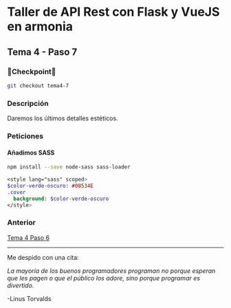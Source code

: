 # Taller de API Rest con Flask y VueJS en armonia

## Tema 4 - Paso 7

### 🎈Checkpoint🎈

```bash
git checkout tema4-7
```

### Descripción

Daremos los últimos detalles estéticos.

### Peticiones

#### Añadimos SASS

```bash
npm install --save node-sass sass-loader
```

```sass
<style lang="sass" scoped>
$color-verde-oscuro: #08534E
.cover
  background: $color-verde-oscuro
</style>
```

### Anterior

[Tema 4 Paso 6](https://github.com/tanrax/workshop-flask-with-vuejs/tree/tema4-6)

---
Me despido con una cita:

*La mayoría de los buenos programadores programan no porque esperan que les pagen o que el público los adore, sino porque programar es divertido.*

-Linus Torvalds
